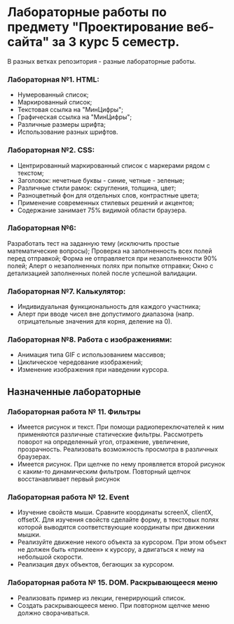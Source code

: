 # Лабораторные работы по предмету "Проектирование веб-сайта" за 3 курс 5 семестр.
В разных ветках репозитория - разные лабораторные работы.

### Лабораторная №1. HTML:
- Нумерованный список;
- Маркированный список;
- Текстовая ссылка на "МинЦифры";
- Графическая ссылка на "МинЦифры";
- Различные размеры шрифта;
- Использование разных шрифтов.

 ### Лабораторная №2. CSS:
- Центрированный маркированный список с маркерами рядом с текстом;
- Заголовок: нечетные буквы - синие, четные - зеленые;
- Различные стили рамок: скругления, толщина, цвет;
- Разноцветный фон для отдельных слов, контрастные цвета;
- Применение современных стилевых решений и акцентов;
- Содержание занимает 75% видимой области браузера.

### Лабораторная №6:

Разработать тест на заданную тему (исключить простые математические вопросы);
Проверка на заполненность всех полей перед отправкой;
Форма не отправляется при незаполненности 90% полей;
Алерт о незаполненных полях при попытке отправки;
Окно с детализацией заполненных полей после успешной валидации.

### Лабораторная №7. Калькулятор:
- Индивидуальная функциональность для каждого участника;
- Алерт при вводе чисел вне допустимого диапазона (напр. отрицательные значения для корня, деление на 0).

### Лабораторная №8. Работа с изображениями:
- Анимация типа GIF с использованием массивов;
- Циклическое чередование изображений;
- Изменение изображения при наведении курсора.

## Назначенные лабораторные

### Лабораторная работа № 11. Фильтры
- Имеется рисунок и текст. При помощи радиопереключателей к
ним применяются различные статические фильтры. Рассмотреть поворот на
определенный угол, отражение, увеличение, прозрачность. Реализовать возможность просмотра в различных браузерах.
- Имеется рисунок. При щелчке по нему проявляется второй рисунок с каким-то динамическим фильтром. Повторный щелчок восстанавливает первый рисунок

### Лабораторная работа № 12. Event
- Изучение свойств мыши. Сравните координаты screenX, clientX,
offsetX. Для изучения свойств сделайте форму, в текстовых полях которой
выводятся соответствующие координаты при движении мышки.
- Реализуйте движение некого объекта за курсором. При этом объект не должен быть «приклеен» к курсору, а двигаться к нему на небольшой
скорости.
- Реализация двух объектов, бегающих за курсором.

### Лабораторная работа № 15. DOM. Раскрывающееся меню
- Реализовать пример из лекции, генерирующий список.
- Создать раскрывающееся меню. При повторном щелчке меню
должно сворачиваться.
